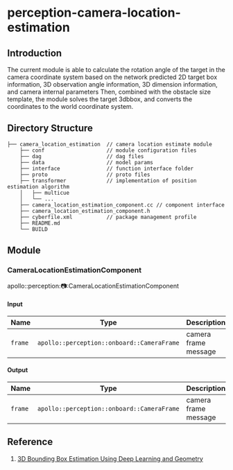 # perception-camera-location-estimation

## Introduction

The current module is able to calculate the rotation angle of the target in the camera coordinate system based on the
network predicted 2D target box information, 3D observation angle information, 3D dimension information, and camera
internal parameters Then, combined with the obstacle size template, the module solves the target 3dbbox, and converts
the coordinates to the world coordinate system.

## Directory Structure

```
├── camera_location_estimation  // camera location estimate module
    ├── conf                    // module configuration files
    ├── dag                     // dag files
    ├── data                    // model params
    ├── interface               // function interface folder
    ├── proto                   // proto files
    ├── transformer             // implementation of position estimation algorithm
    │   ├── multicue
    │   └── ...
    ├── camera_location_estimation_component.cc // component interface
    ├── camera_location_estimation_component.h
    ├── cyberfile.xml           // package management profile
    ├── README.md
    └── BUILD
```

## Module

### CameraLocationEstimationComponent

apollo::perception::camera::CameraLocationEstimationComponent

#### Input

| Name    | Type                                       | Description          |
| ------- | ------------------------------------------ | -------------------- |
| `frame` | `apollo::perception::onboard::CameraFrame` | camera frame message |

#### Output

| Name    | Type                                       | Description          |
| ------- | ------------------------------------------ | -------------------- |
| `frame` | `apollo::perception::onboard::CameraFrame` | camera frame message |

## Reference

1. [3D Bounding Box Estimation Using Deep Learning and Geometry](https://arxiv.org/abs/1612.00496)
